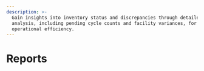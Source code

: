 ```yaml
---
description: >-
  Gain insights into inventory status and discrepancies through detailed
  analysis, including pending cycle counts and facility variances, for enhanced
  operational efficiency.
---
```


# Reports

